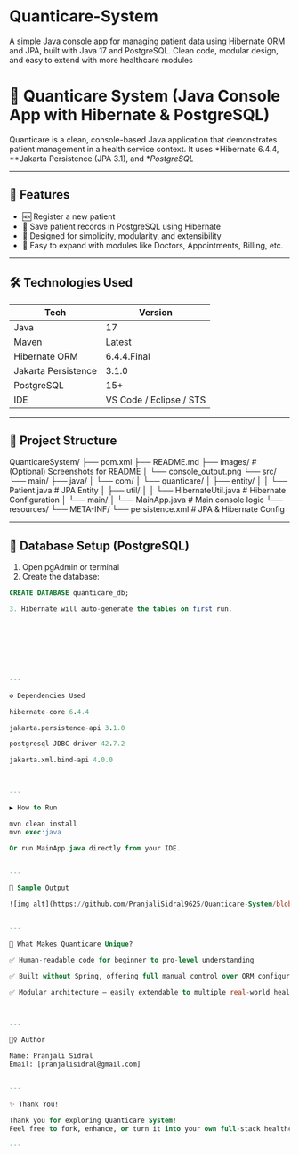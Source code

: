 # Quanticare-System
A simple Java console app for managing patient data using Hibernate ORM and JPA, built with Java 17 and PostgreSQL. Clean code, modular design, and easy to extend with more healthcare modules


# 🏥 Quanticare System (Java Console App with Hibernate & PostgreSQL)

Quanticare is a clean, console-based Java application that demonstrates patient management in a health service context. It uses *Hibernate 6.4.4, **Jakarta Persistence (JPA 3.1), and **PostgreSQL* 

---

## 📌 Features

- 🆕 Register a new patient
- 🧾 Save patient records in PostgreSQL using Hibernate
- 🧵 Designed for simplicity, modularity, and extensibility
- 🌱 Easy to expand with modules like Doctors, Appointments, Billing, etc.

---

## 🛠 Technologies Used

| Tech                  | Version         |
|-----------------------|-----------------|
| Java                  | 17              |
| Maven                 | Latest          |
| Hibernate ORM         | 6.4.4.Final     |
| Jakarta Persistence   | 3.1.0           |
| PostgreSQL            | 15+             |
| IDE                   | VS Code / Eclipse / STS |

---

## 🧱 Project Structure

QuanticareSystem/
├── pom.xml
├── README.md
├── images/                          # (Optional) Screenshots for README
│   └── console_output.png
└── src/
    └── main/
        ├── java/
        │   └── com/
        │       └── quanticare/
        │           ├── entity/
        │           │   └── Patient.java              # JPA Entity
        │           ├── util/
        │           │   └── HibernateUtil.java        # Hibernate Configuration
        │           └── main/
        │               └── MainApp.java              # Main console logic
        └── resources/
            └── META-INF/
                └── persistence.xml                   # JPA & Hibernate Config

---

## 🧾 Database Setup (PostgreSQL)

1. Open pgAdmin or terminal
2. Create the database:
```sql
CREATE DATABASE quanticare_db;

3. Hibernate will auto-generate the tables on first run.








---

⚙ Dependencies Used

hibernate-core 6.4.4

jakarta.persistence-api 3.1.0

postgresql JDBC driver 42.7.2

jakarta.xml.bind-api 4.0.0



---

▶ How to Run

mvn clean install
mvn exec:java

Or run MainApp.java directly from your IDE.


---

📂 Sample Output

![img alt](https://github.com/PranjaliSidral9625/Quanticare-System/blob/0af459825cb1fa570dccea98d5ce60214ba1cf55/QuanticareSystemVSCode/output.png)


---

🌟 What Makes Quanticare Unique?

✅ Human-readable code for beginner to pro-level understanding

✅ Built without Spring, offering full manual control over ORM configuration

✅ Modular architecture — easily extendable to multiple real-world healthcare features



---

🙋‍♀ Author

Name: Pranjali Sidral
Email: [pranjalisidral@gmail.com]


---

✨ Thank You!

Thank you for exploring Quanticare System!
Feel free to fork, enhance, or turn it into your own full-stack healthcare app 🚀

---
